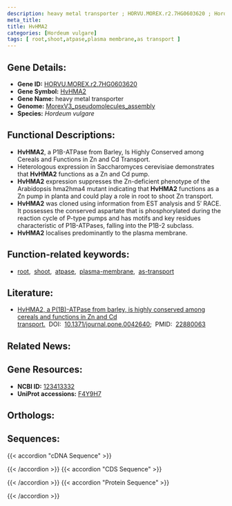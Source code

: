 ```yaml
---
description: heavy metal transporter ; HORVU.MOREX.r2.7HG0603620 ; Hordeum vulgare
meta_title:
title: HvHMA2
categories: [Hordeum vulgare]
tags: [ root,shoot,atpase,plasma membrane,as transport ]
---
```


## Gene Details:
- **Gene ID:** [HORVU.MOREX.r2.7HG0603620](https://ensembl.gramene.org/id/HORVU.MOREX.r2.7HG0603620)
- **Gene Symbol:** <u>HvHMA2</u>
- **Gene Name:** heavy metal transporter
- **Genome:** [MorexV3_pseudomolecules_assembly](https://ensembl.gramene.org/Hordeum_vulgare/Info/Index)
- **Species:** *Hordeum vulgare*

## Functional Descriptions:
   - **HvHMA2**, a P1B-ATPase from Barley, Is Highly Conserved among Cereals and Functions in Zn and Cd Transport.
   - Heterologous expression in Saccharomyces cerevisiae demonstrates that **HvHMA2** functions as a Zn and Cd pump.
   - **HvHMA2** expression suppresses the Zn-deficient phenotype of the Arabidopsis hma2hma4 mutant indicating that **HvHMA2** functions as a Zn pump in planta and could play a role in root to shoot Zn transport.
   - **HvHMA2** was cloned using information from EST analysis and 5′ RACE. It possesses the conserved aspartate that is phosphorylated during the reaction cycle of P-type pumps and has motifs and key residues characteristic of P1B-ATPases, falling into the P1B-2 subclass.
   - **HvHMA2** localises predominantly to the plasma membrane.

## Function-related keywords:
   - [root](/tags/root/),&nbsp;&nbsp;[shoot](/tags/shoot/),&nbsp;&nbsp;[atpase](/tags/atpase/),&nbsp;&nbsp;[plasma-membrane](/tags/plasma-membrane/),&nbsp;&nbsp;[as-transport](/tags/as-transport/)

## Literature:
   - [HvHMA2, a P(1B)-ATPase from barley, is highly conserved among cereals and functions in Zn and Cd transport.](https://doi.org/10.1371/journal.pone.0042640)&nbsp;&nbsp;DOI:&nbsp;&nbsp;[10.1371/journal.pone.0042640](https://doi.org/10.1371/journal.pone.0042640);&nbsp;&nbsp;PMID:&nbsp;&nbsp;[22880063](https://pubmed.ncbi.nlm.nih.gov/22880063/)

## Related News:

## Gene Resources:
- **NCBI ID:**  [123413332](https://www.ncbi.nlm.nih.gov/gene/?term=123413332)
- **UniProt accessions:**  [F4Y9H7](https://www.uniprot.org/uniprotkb/F4Y9H7/entry)

## Orthologs:

## Sequences:
{{< accordion "cDNA Sequence" >}}

{{< /accordion >}}
{{< accordion "CDS Sequence" >}}

{{< /accordion >}}
{{< accordion "Protein Sequence" >}}

{{< /accordion >}}
